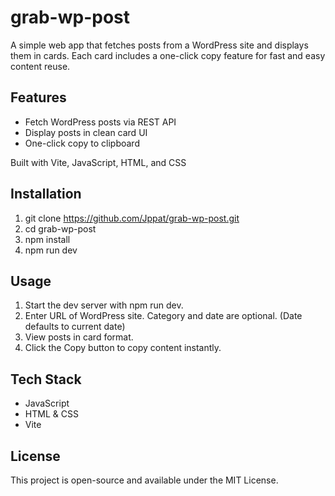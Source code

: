 # grab-wp-post

A simple web app that fetches posts from a WordPress site and displays them in cards. Each card includes a one-click copy feature for fast and easy content reuse.

## Features

* Fetch WordPress posts via REST API
* Display posts in clean card UI
* One-click copy to clipboard

Built with Vite, JavaScript, HTML, and CSS

## Installation
1. git clone https://github.com/Jppat/grab-wp-post.git
2. cd grab-wp-post
3. npm install
4. npm run dev

## Usage

1. Start the dev server with npm run dev.
2. Enter URL of WordPress site. Category and date are optional. (Date defaults to current date)
3. View posts in card format.
4. Click the Copy button to copy content instantly.


## Tech Stack

* JavaScript
* HTML & CSS
* Vite

## License

This project is open-source and available under the MIT License.